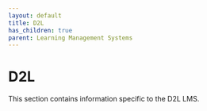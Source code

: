 ```yaml
---
layout: default
title: D2L
has_children: true
parent: Learning Management Systems
---
```

# D2L
This section contains information specific to the D2L LMS.
